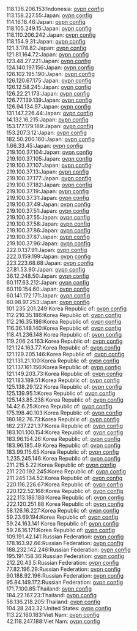 118.136.206.153:Indonesia: [ovpn config](vpn/118_136_206_153.ovpn)  
113.158.227.55:Japan: [ovpn config](vpn/113_158_227_55.ovpn)  
114.16.18.46:Japan: [ovpn config](vpn/114_16_18_46.ovpn)  
118.105.249.15:Japan: [ovpn config](vpn/118_105_249_15.ovpn)  
118.110.206.242:Japan: [ovpn config](vpn/118_110_206_242.ovpn)  
118.154.9.31:Japan: [ovpn config](vpn/118_154_9_31.ovpn)  
121.3.178.82:Japan: [ovpn config](vpn/121_3_178_82.ovpn)  
121.81.164.72:Japan: [ovpn config](vpn/121_81_164_72.ovpn)  
123.48.27.221:Japan: [ovpn config](vpn/123_48_27_221.ovpn)  
124.140.197.156:Japan: [ovpn config](vpn/124_140_197_156.ovpn)  
126.102.195.190:Japan: [ovpn config](vpn/126_102_195_190.ovpn)  
126.120.67.175:Japan: [ovpn config](vpn/126_120_67_175.ovpn)  
126.12.58.245:Japan: [ovpn config](vpn/126_12_58_245.ovpn)  
126.22.21.173:Japan: [ovpn config](vpn/126_22_21_173.ovpn)  
126.77.139.139:Japan: [ovpn config](vpn/126_77_139_139.ovpn)  
126.94.134.97:Japan: [ovpn config](vpn/126_94_134_97.ovpn)  
131.147.226.44:Japan: [ovpn config](vpn/131_147_226_44.ovpn)  
14.132.16.215:Japan: [ovpn config](vpn/14_132_16_215.ovpn)  
153.177.179.189:Japan: [ovpn config](vpn/153_177_179_189.ovpn)  
153.207.3.12:Japan: [ovpn config](vpn/153_207_3_12.ovpn)  
182.50.200.160:Japan: [ovpn config](vpn/182_50_200_160.ovpn)  
1.66.33.45:Japan: [ovpn config](vpn/1_66_33_45.ovpn)  
219.100.37.104:Japan: [ovpn config](vpn/219_100_37_104.ovpn)  
219.100.37.105:Japan: [ovpn config](vpn/219_100_37_105.ovpn)  
219.100.37.107:Japan: [ovpn config](vpn/219_100_37_107.ovpn)  
219.100.37.13:Japan: [ovpn config](vpn/219_100_37_13.ovpn)  
219.100.37.177:Japan: [ovpn config](vpn/219_100_37_177.ovpn)  
219.100.37.182:Japan: [ovpn config](vpn/219_100_37_182.ovpn)  
219.100.37.19:Japan: [ovpn config](vpn/219_100_37_19.ovpn)  
219.100.37.31:Japan: [ovpn config](vpn/219_100_37_31.ovpn)  
219.100.37.49:Japan: [ovpn config](vpn/219_100_37_49.ovpn)  
219.100.37.51:Japan: [ovpn config](vpn/219_100_37_51.ovpn)  
219.100.37.55:Japan: [ovpn config](vpn/219_100_37_55.ovpn)  
219.100.37.58:Japan: [ovpn config](vpn/219_100_37_58.ovpn)  
219.100.37.86:Japan: [ovpn config](vpn/219_100_37_86.ovpn)  
219.100.37.87:Japan: [ovpn config](vpn/219_100_37_87.ovpn)  
219.100.37.96:Japan: [ovpn config](vpn/219_100_37_96.ovpn)  
222.0.137.91:Japan: [ovpn config](vpn/222_0_137_91.ovpn)  
222.0.159.199:Japan: [ovpn config](vpn/222_0_159_199.ovpn)  
223.223.68.68:Japan: [ovpn config](vpn/223_223_68_68.ovpn)  
27.81.53.90:Japan: [ovpn config](vpn/27_81_53_90.ovpn)  
36.12.248.50:Japan: [ovpn config](vpn/36_12_248_50.ovpn)  
60.117.63.212:Japan: [ovpn config](vpn/60_117_63_212.ovpn)  
60.119.154.60:Japan: [ovpn config](vpn/60_119_154_60.ovpn)  
60.141.172.171:Japan: [ovpn config](vpn/60_141_172_171.ovpn)  
60.98.97.253:Japan: [ovpn config](vpn/60_98_97_253.ovpn)  
101.235.201.249:Korea Republic of: [ovpn config](vpn/101_235_201_249.ovpn)  
112.216.35.186:Korea Republic of: [ovpn config](vpn/112_216_35_186.ovpn)  
112.216.35.186:Korea Republic of: [ovpn config](vpn/112_216_35_186.ovpn)  
116.36.148.140:Korea Republic of: [ovpn config](vpn/116_36_148_140.ovpn)  
118.41.236.148:Korea Republic of: [ovpn config](vpn/118_41_236_148.ovpn)  
119.206.24.163:Korea Republic of: [ovpn config](vpn/119_206_24_163.ovpn)  
121.124.163.77:Korea Republic of: [ovpn config](vpn/121_124_163_77.ovpn)  
121.129.205.146:Korea Republic of: [ovpn config](vpn/121_129_205_146.ovpn)  
121.131.21.100:Korea Republic of: [ovpn config](vpn/121_131_21_100.ovpn)  
121.137.161.156:Korea Republic of: [ovpn config](vpn/121_137_161_156.ovpn)  
121.149.203.73:Korea Republic of: [ovpn config](vpn/121_149_203_73.ovpn)  
121.183.189.51:Korea Republic of: [ovpn config](vpn/121_183_189_51.ovpn)  
125.138.29.122:Korea Republic of: [ovpn config](vpn/125_138_29_122.ovpn)  
125.139.95.1:Korea Republic of: [ovpn config](vpn/125_139_95_1.ovpn)  
125.143.85.238:Korea Republic of: [ovpn config](vpn/125_143_85_238.ovpn)  
14.42.6.25:Korea Republic of: [ovpn config](vpn/14_42_6_25.ovpn)  
175.198.40.103:Korea Republic of: [ovpn config](vpn/175_198_40_103.ovpn)  
180.182.76.73:Korea Republic of: [ovpn config](vpn/180_182_76_73.ovpn)  
182.237.221.37:Korea Republic of: [ovpn config](vpn/182_237_221_37.ovpn)  
183.101.100.154:Korea Republic of: [ovpn config](vpn/183_101_100_154.ovpn)  
183.96.154.26:Korea Republic of: [ovpn config](vpn/183_96_154_26.ovpn)  
183.96.185.49:Korea Republic of: [ovpn config](vpn/183_96_185_49.ovpn)  
183.99.115.65:Korea Republic of: [ovpn config](vpn/183_99_115_65.ovpn)  
1.235.245.146:Korea Republic of: [ovpn config](vpn/1_235_245_146.ovpn)  
211.215.5.22:Korea Republic of: [ovpn config](vpn/211_215_5_22.ovpn)  
211.220.192.245:Korea Republic of: [ovpn config](vpn/211_220_192_245.ovpn)  
211.245.134.52:Korea Republic of: [ovpn config](vpn/211_245_134_52.ovpn)  
220.116.226.67:Korea Republic of: [ovpn config](vpn/220_116_226_67.ovpn)  
220.122.52.168:Korea Republic of: [ovpn config](vpn/220_122_52_168.ovpn)  
222.113.186.188:Korea Republic of: [ovpn config](vpn/222_113_186_188.ovpn)  
222.120.251.88:Korea Republic of: [ovpn config](vpn/222_120_251_88.ovpn)  
58.126.16.227:Korea Republic of: [ovpn config](vpn/58_126_16_227.ovpn)  
59.23.69.194:Korea Republic of: [ovpn config](vpn/59_23_69_194.ovpn)  
59.24.163.141:Korea Republic of: [ovpn config](vpn/59_24_163_141.ovpn)  
59.26.16.171:Korea Republic of: [ovpn config](vpn/59_26_16_171.ovpn)  
109.191.42.141:Russian Federation: [ovpn config](vpn/109_191_42_141.ovpn)  
178.163.92.66:Russian Federation: [ovpn config](vpn/178_163_92_66.ovpn)  
188.232.142.246:Russian Federation: [ovpn config](vpn/188_232_142_246.ovpn)  
195.191.158.36:Russian Federation: [ovpn config](vpn/195_191_158_36.ovpn)  
212.20.43.5:Russian Federation: [ovpn config](vpn/212_20_43_5.ovpn)  
77.82.196.29:Russian Federation: [ovpn config](vpn/77_82_196_29.ovpn)  
90.188.92.196:Russian Federation: [ovpn config](vpn/90_188_92_196.ovpn)  
95.84.149.172:Russian Federation: [ovpn config](vpn/95_84_149_172.ovpn)  
171.7.100.85:Thailand: [ovpn config](vpn/171_7_100_85.ovpn)  
184.22.167.23:Thailand: [ovpn config](vpn/184_22_167_23.ovpn)  
58.136.218.205:Thailand: [ovpn config](vpn/58_136_218_205.ovpn)  
104.28.243.32:United States: [ovpn config](vpn/104_28_243_32.ovpn)  
113.22.160.183:Viet Nam: [ovpn config](vpn/113_22_160_183.ovpn)  
42.118.247.188:Viet Nam: [ovpn config](vpn/42_118_247_188.ovpn)  
